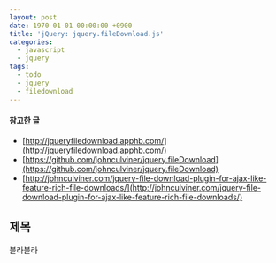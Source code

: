 ```yaml
---
layout: post
date: 1970-01-01 00:00:00 +0900
title: 'jQuery: jquery.fileDownload.js'
categories:
  - javascript
  - jquery
tags:
  - todo
  - jquery
  - filedownload
---
```


#### 참고한 글
- [http://jqueryfiledownload.apphb.com/](http://jqueryfiledownload.apphb.com/)
- [https://github.com/johnculviner/jquery.fileDownload](https://github.com/johnculviner/jquery.fileDownload)
- [http://johnculviner.com/jquery-file-download-plugin-for-ajax-like-feature-rich-file-downloads/](http://johnculviner.com/jquery-file-download-plugin-for-ajax-like-feature-rich-file-downloads/)

## 제목
블라블라
